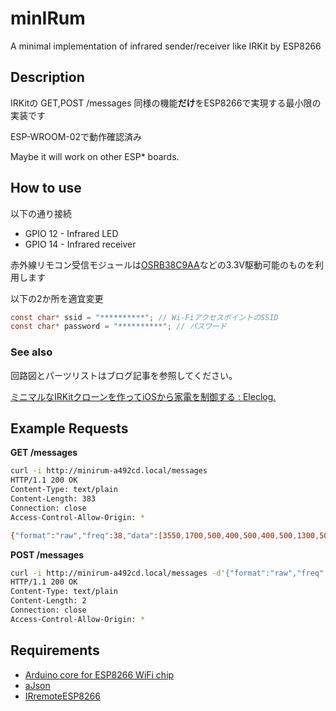 minIRum
======

A minimal implementation of infrared sender/receiver like IRKit by ESP8266

## Description

IRKitの GET,POST /messages 同様の機能**だけ**をESP8266で実現する最小限の実装です

ESP-WROOM-02で動作確認済み

Maybe it will work on other ESP* boards.

## How to use

以下の通り接続

* GPIO 12 - Infrared LED
* GPIO 14 - Infrared receiver

赤外線リモコン受信モジュールは[OSRB38C9AA](http://akizukidenshi.com/catalog/g/gI-04659/)などの3.3V駆動可能のものを利用します

以下の2か所を適宜変更

```C
const char* ssid = "**********"; // Wi-FiアクセスポイントのSSID
const char* password = "**********"; // パスワード
```

### See also

回路図とパーツリストはブログ記事を参照してください。

[ミニマルなIRKitクローンを作ってiOSから家電を制御する : Eleclog.](http://eleclog.quitsq.com/2016/09/minirum.html)

## Example Requests

**GET /messages**

```sh
curl -i http://minirum-a492cd.local/messages
HTTP/1.1 200 OK
Content-Type: text/plain
Content-Length: 383
Connection: close
Access-Control-Allow-Origin: *

{"format":"raw","freq":38,"data":[3550,1700,500,400,500,400,500,1300,500,1300,500,400,500,1300,500,400,500,400,500,400,500,1300,500,400,500,400,500,1300,500,400,500,1300,500,400,500,1300,500,400,500,400,500,1300,500,400,500,400,500,400,500,400,500,1300,500,400,500,1300,500,1300,500,400,500,1300,500,400,500,400,500,400,500,400,500,1300,500,400,500,400,500,1300,500,400,500,400,500]}
```

**POST /messages**

```sh
curl -i http://minirum-a492cd.local/messages -d'{"format":"raw","freq":38,"data":[3550,1700,500,400,500,400,500,1300,500,1300,500,400,500,1300,500,400,500,400,500,400,500,1300,500,400,500,400,500,1300,500,400,500,1300,500,400,500,1300,500,400,500,400,500,1300,500,400,500,400,500,400,500,400,500,1300,500,400,500,1300,500,1300,500,400,500,1300,500,400,500,400,500,400,500,400,500,1300,500,400,500,400,500,1300,500,400,500,400,500]}'
HTTP/1.1 200 OK
Content-Type: text/plain
Content-Length: 2
Connection: close
Access-Control-Allow-Origin: *
```

## Requirements

* [Arduino core for ESP8266 WiFi chip](https://github.com/esp8266/Arduino)
* [aJson](https://github.com/interactive-matter/aJson)
* [IRremoteESP8266](https://github.com/markszabo/IRremoteESP8266)
